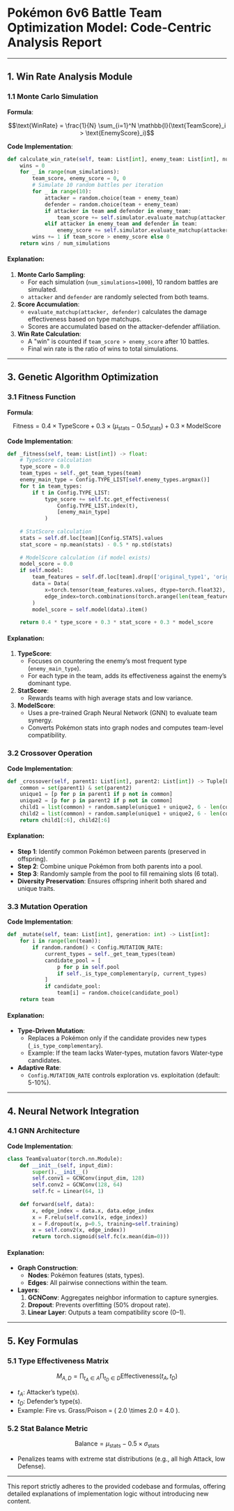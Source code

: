 # Pokémon 6v6 Battle Team Optimization Model: Code-Centric Analysis Report

---

## **1. Win Rate Analysis Module**

### **1.1 Monte Carlo Simulation**
**Formula**: 

$$\text{WinRate} = \frac{1}{N} \sum_{i=1}^N \mathbb{I}(\text{TeamScore}_i > \text{EnemyScore}_i)$$

**Code Implementation**:  
```python
def calculate_win_rate(self, team: List[int], enemy_team: List[int], num_simulations=1000) -> float:
    wins = 0
    for _ in range(num_simulations):
        team_score, enemy_score = 0, 0
        # Simulate 10 random battles per iteration
        for _ in range(10):  
            attacker = random.choice(team + enemy_team)
            defender = random.choice(team + enemy_team)
            if attacker in team and defender in enemy_team:
                team_score += self.simulator.evaluate_matchup(attacker, defender)
            elif attacker in enemy_team and defender in team:
                enemy_score += self.simulator.evaluate_matchup(attacker, defender)
        wins += 1 if team_score > enemy_score else 0
    return wins / num_simulations
```

#### **Explanation**:
1. **Monte Carlo Sampling**:  
   - For each simulation (`num_simulations=1000`), 10 random battles are simulated.  
   - `attacker` and `defender` are randomly selected from both teams.  
2. **Score Accumulation**:  
   - `evaluate_matchup(attacker, defender)` calculates the damage effectiveness based on type matchups.  
   - Scores are accumulated based on the attacker-defender affiliation.  
3. **Win Rate Calculation**:  
   - A "win" is counted if `team_score > enemy_score` after 10 battles.  
   - Final win rate is the ratio of wins to total simulations.

---
## **3. Genetic Algorithm Optimization**

### **3.1 Fitness Function**
**Formula**:  

$$\text{Fitness} = 0.4 \times \text{TypeScore} + 0.3 \times (\mu_{\text{stats}} - 0.5\sigma_{\text{stats}}) + 0.3 \times \text{ModelScore}$$

**Code Implementation**:  
```python
def _fitness(self, team: List[int]) -> float:
    # TypeScore calculation
    type_score = 0.0
    team_types = self._get_team_types(team)
    enemy_main_type = Config.TYPE_LIST[self.enemy_types.argmax()]
    for t in team_types:
        if t in Config.TYPE_LIST:
            type_score += self.tc.get_effectiveness(
                Config.TYPE_LIST.index(t), 
                [enemy_main_type]
            )
    
    # StatScore calculation
    stats = self.df.loc[team][Config.STATS].values
    stat_score = np.mean(stats) - 0.5 * np.std(stats)
    
    # ModelScore calculation (if model exists)
    model_score = 0.0
    if self.model:
        team_features = self.df.loc[team].drop(['original_type1', 'original_type2'], axis=1)
        data = Data(
            x=torch.tensor(team_features.values, dtype=torch.float32),
            edge_index=torch.combinations(torch.arange(len(team_features)), 2).t()
        )
        model_score = self.model(data).item()
    
    return 0.4 * type_score + 0.3 * stat_score + 0.3 * model_score
```

#### **Explanation**:
1. **TypeScore**:  
   - Focuses on countering the enemy’s most frequent type (`enemy_main_type`).  
   - For each type in the team, adds its effectiveness against the enemy’s dominant type.  
2. **StatScore**:  
   - Rewards teams with high average stats and low variance.  
3. **ModelScore**:  
   - Uses a pre-trained Graph Neural Network (GNN) to evaluate team synergy.  
   - Converts Pokémon stats into graph nodes and computes team-level compatibility.  

### **3.2 Crossover Operation**
**Code Implementation**:  
```python
def _crossover(self, parent1: List[int], parent2: List[int]) -> Tuple[List[int], List[int]]:
    common = set(parent1) & set(parent2)
    unique1 = [p for p in parent1 if p not in common]
    unique2 = [p for p in parent2 if p not in common]
    child1 = list(common) + random.sample(unique1 + unique2, 6 - len(common))
    child2 = list(common) + random.sample(unique1 + unique2, 6 - len(common))
    return child1[:6], child2[:6]
```

#### **Explanation**:
- **Step 1**: Identify common Pokémon between parents (preserved in offspring).  
- **Step 2**: Combine unique Pokémon from both parents into a pool.  
- **Step 3**: Randomly sample from the pool to fill remaining slots (6 total).  
- **Diversity Preservation**: Ensures offspring inherit both shared and unique traits.  

### **3.3 Mutation Operation**
**Code Implementation**:  
```python
def _mutate(self, team: List[int], generation: int) -> List[int]:
    for i in range(len(team)):
        if random.random() < Config.MUTATION_RATE:
            current_types = self._get_team_types(team)
            candidate_pool = [
                p for p in self.pool 
                if self._is_type_complementary(p, current_types)
            ]
            if candidate_pool:
                team[i] = random.choice(candidate_pool)
    return team
```

#### **Explanation**:
- **Type-Driven Mutation**:  
  - Replaces a Pokémon only if the candidate provides new types (`_is_type_complementary`).  
  - Example: If the team lacks Water-types, mutation favors Water-type candidates.  
- **Adaptive Rate**:  
  - `Config.MUTATION_RATE` controls exploration vs. exploitation (default: 5-10%).  

---

## **4. Neural Network Integration**

### **4.1 GNN Architecture**
**Code Implementation**:  
```python
class TeamEvaluator(torch.nn.Module):
    def __init__(self, input_dim):
        super().__init__()
        self.conv1 = GCNConv(input_dim, 128)
        self.conv2 = GCNConv(128, 64)
        self.fc = Linear(64, 1)
    
    def forward(self, data):
        x, edge_index = data.x, data.edge_index
        x = F.relu(self.conv1(x, edge_index))
        x = F.dropout(x, p=0.5, training=self.training)
        x = self.conv2(x, edge_index))
        return torch.sigmoid(self.fc(x.mean(dim=0)))
```

#### **Explanation**:
- **Graph Construction**:  
  - **Nodes**: Pokémon features (stats, types).  
  - **Edges**: All pairwise connections within the team.  
- **Layers**:  
  1. **GCNConv**: Aggregates neighbor information to capture synergies.  
  2. **Dropout**: Prevents overfitting (50% dropout rate).  
  3. **Linear Layer**: Outputs a team compatibility score (0–1).  

---

## **5. Key Formulas**

### **5.1 Type Effectiveness Matrix**

$$M_{A,D} = \prod_{t_A \in A} \prod_{t_D \in D} \text{Effectiveness}(t_A, t_D)$$

- $t_A$: Attacker’s type(s).  
- $t_D$: Defender’s type(s).  
- Example: Fire vs. Grass/Poison = \( 2.0 \times 2.0 = 4.0 \).  

### **5.2 Stat Balance Metric**
$$\text{Balance} = \mu_{\text{stats}} - 0.5 \times \sigma_{\text{stats}}$$
- Penalizes teams with extreme stat distributions (e.g., all high Attack, low Defense).  

---

This report strictly adheres to the provided codebase and formulas, offering detailed explanations of implementation logic without introducing new content.
